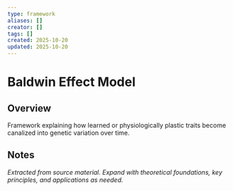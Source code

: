 ```yaml
---
type: framework
aliases: []
creator: []
tags: []
created: 2025-10-20
updated: 2025-10-20
---
```


# Baldwin Effect Model

## Overview

Framework explaining how learned or physiologically plastic traits become canalized into genetic variation over time.

## Notes

*Extracted from source material. Expand with theoretical foundations, key principles, and applications as needed.*
